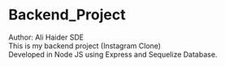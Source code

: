 # Backend_Project
Author: Ali Haider SDE
<br>
This is my backend project (Instagram Clone) 
<br>
Developed in Node JS using Express and Sequelize Database.
